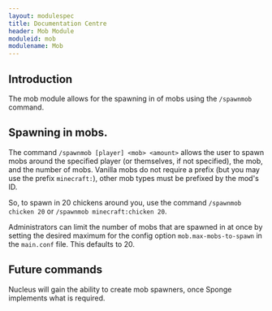 ```yaml
---
layout: modulespec
title: Documentation Centre
header: Mob Module
moduleid: mob
modulename: Mob
---
```


## Introduction

The mob module allows for the spawning in of mobs using the `/spawnmob` command.

## Spawning in mobs.

The command `/spawnmob [player] <mob> <amount>` allows the user to spawn mobs around the specified player (or themselves,
if not specified), the mob, and the number of mobs. Vanilla mobs do not require a prefix (but you may use the prefix `minecraft:`),
other mob types must be prefixed by the mod's ID.

So, to spawn in 20 chickens around you, use the command `/spawnmob chicken 20` or `/spawnmob minecraft:chicken 20`.

Administrators can limit the number of mobs that are spawned in at once by setting the desired maximum for the config
option `mob.max-mobs-to-spawn` in the `main.conf` file. This defaults to 20.

## Future commands

Nucleus will gain the ability to create mob spawners, once Sponge implements what is required.